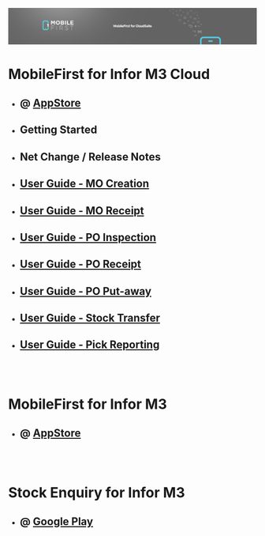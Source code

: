 ![LeanSwift MobileFirst](../../../images/banner-mobilefirst-cloudsuite.jpg)

# MobileFirst for Infor M3 Cloud

- ## @ [AppStore](https://apps.apple.com/us/app/mobilefirst-for-infor-m3-cloud/id1501667398)

- ## Getting Started

- ## Net Change / Release Notes

- ## [User Guide - MO Creation](mo-creation.md)

- ## [User Guide - MO Receipt](mo-receipt.md)

- ## [User Guide - PO Inspection](po-inspection.md)

- ## [User Guide - PO Receipt](po-receipt.md)

- ## [User Guide - PO Put-away](po-putaway.md)

- ## [User Guide - Stock Transfer](stock-transfer.md)

- ## [User Guide - Pick Reporting](pick-reporting.md)

</br>
</br>

# MobileFirst for Infor M3

- ## @ [AppStore](https://apps.apple.com/us/app/mobilefirst-for-infor-m3/id1096742205)

</br>
</br>

# Stock Enquiry for Infor M3 

- ## @ [Google Play](https://play.google.com/store/apps/details?id=com.leanswift.android.stockenquiry)
